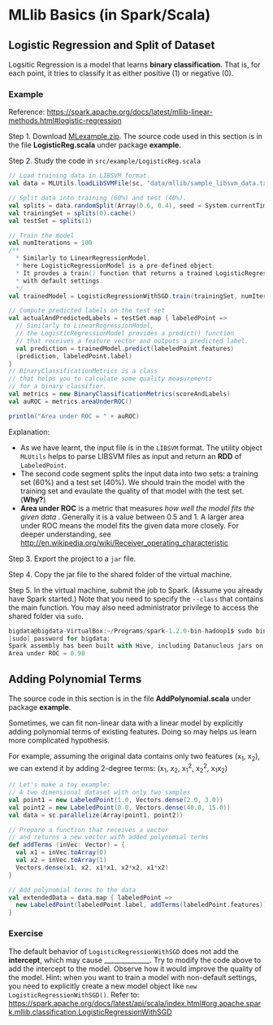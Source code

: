 # MLlib Basics (in Spark/Scala)

## Logistic Regression and Split of Dataset

Logsitic Regression is a model that learns **binary classification**. That is, for each point, it tries to classify it as either positive (1) or negative (0).

### Example

Reference: https://spark.apache.org/docs/latest/mllib-linear-methods.html#logistic-regression

Step 1. Download [MLexample.zip](../5-MLlib/MLexample.zip). The source code used in this section is in the file **LogisticReg.scala** under package **example**.

Step 2. Study the code in `src/example/LogisticReg.scala`

```scala
// Load training data in LIBSVM format.
val data = MLUtils.loadLibSVMFile(sc, "data/mllib/sample_libsvm_data.txt")

// Split data into training (60%) and test (40%).
val splits = data.randomSplit(Array(0.6, 0.4), seed = System.currentTimeMillis)
val trainingSet = splits(0).cache()
val testSet = splits(1)

// Train the model
val numIterations = 100
/** 
  * Similarly to LinearRegressionModel,
  * here LogisticRegressionModel is a pre-defined object.
  * It provdes a train() function that returns a trained LogisticRegressionModel model
  * with default settings.
  */
val trainedModel = LogisticRegressionWithSGD.train(trainingSet, numIterations)

// Compute predicted labels on the test set 
val actualAndPredictedLabels = testSet.map { labeledPoint =>
  // Similarly to LinearRegressionModel,
  // the LogisticRegressionModel provides a predict() function
  // that receives a feature vector and outputs a predicted label.
  val prediction = trainedModel.predict(labeledPoint.features)
  (prediction, labeledPoint.label)
}
// BinaryClassificationMetrics is a class
// that helps you to calculate some quality measurements
// for a binary classifier.
val metrics = new BinaryClassificationMetrics(scoreAndLabels)
val auROC = metrics.areaUnderROC()

println("Area under ROC = " + auROC)
  ```
  
  Explanation:
  
  + As we have learnt, the input file is in the `LIBSVM` format. The utility object `MLUtils` helps to parse LIBSVM files as input and return an **RDD** of `LabeledPoint`.
  + The second code segment splits the input data into two sets: a training set (60%) and a test set (40%). We should train the model with the training set and evaulate the quality of that model with the test set. (**Why?**)
  + **Area under ROC** is a metric that measures *how well the model fits the given data* . Generally it is a value between 0.5 and 1. A larger area under ROC means the model fits the given data more closely. For deeper understanding, see http://en.wikipedia.org/wiki/Receiver_operating_characteristic

Step 3. Export the project to a `jar` file.

Step 4. Copy the jar file to the shared folder of the virtual machine.

Step 5. In the virtual machine, submit the job to Spark. (Assume you already have Spark started.) Note that you need to specify the `--class` that contains the main function. You may also need administrator privilege to access the shared folder via `sudo`.

```scala
bigdata@bigdata-VirtualBox:~/Programs/spark-1.2.0-bin-hadoop1$ sudo bin/spark-submit --class "example.LogisticReg" --master spark://localhost:7077 /path/to/MLexample.jar
[sudo] password for bigdata: 
Spark assembly has been built with Hive, including Datanucleus jars on classpath
Area under ROC = 0.98        
```

## Adding Polynomial Terms
The source code in this section is in the file **AddPolynomial.scala** under package **example**.

Sometimes, we can fit non-linear data with a linear model by explicitly adding polynomial terms of existing features. Doing so may helps us learn more complicated hypothesis.

For example, assuming the original data contains only two features (x<sub>1</sub>, x<sub>2</sub>), we can extend it by adding 2-degree terms: (x<sub>1</sub>, x<sub>2</sub>, x<sub>1</sub><sup>2</sup>, x<sub>2</sub><sup>2</sup>, x<sub>1</sub>x<sub>2</sub>)

```scala
// Let's make a toy example:
// A two dimensional dataset with only two samples
val point1 = new LabeledPoint(1.0, Vectors.dense(2.0, 3.0))
val point2 = new LabeledPoint(0.0, Vectors.dense(40.0, 15.0))
val data = sc.parallelize(Array(point1, point2))

// Prepare a function that receives a vector
// and returns a new vector with added polynomial terms
def addTerms (inVec: Vector) = {
  val x1 = inVec.toArray(0)
  val x2 = inVec.toArray(1)
  Vectors.dense(x1, x2, x1*x1, x2*x2, x1*x2)
}

// Add polynomial terms to the data
val extendedData = data.map { labeledPoint =>
  new LabeledPoint(labeledPoint.label, addTerms(labeledPoint.features))
}
```


### Exercise
The default behavior of `LogisticRegressionWithSGD` does not add the **intercept**, which may cause \_\_\_\_\_\_\_\_\_\_\_\_\_\_. Try to modify the code above to add the intercept to the model. Observe how it would improve the quality of the model. 
Hint: when you want to train a model with non-default settings, you need to explicitly create a new model object like `new LogisticRegressionWithSGD()`. Refer to: https://spark.apache.org/docs/latest/api/scala/index.html#org.apache.spark.mllib.classification.LogisticRegressionWithSGD